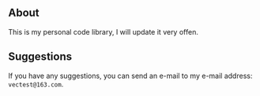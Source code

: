 ## About
This is my personal code library, I will update it very offen.

## Suggestions
If you have any suggestions, you can send an e-mail to my e-mail address: `vectest@163.com`.
